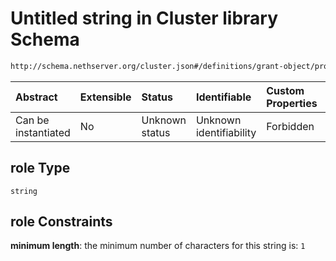 # Untitled string in Cluster library Schema

```txt
http://schema.nethserver.org/cluster.json#/definitions/grant-object/properties/role
```



| Abstract            | Extensible | Status         | Identifiable            | Custom Properties | Additional Properties | Access Restrictions | Defined In                                            |
| :------------------ | :--------- | :------------- | :---------------------- | :---------------- | :-------------------- | :------------------ | :---------------------------------------------------- |
| Can be instantiated | No         | Unknown status | Unknown identifiability | Forbidden         | Allowed               | none                | [cluster.json\*](cluster.json "open original schema") |

## role Type

`string`

## role Constraints

**minimum length**: the minimum number of characters for this string is: `1`
